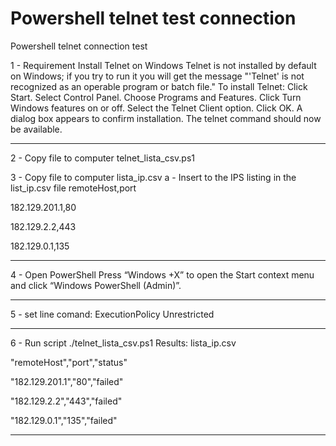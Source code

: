 # Powershell telnet test connection
Powershell telnet connection test


 

1 - Requirement
Install Telnet on Windows
Telnet is not installed by default on Windows; if you try to run it you will get the message "'Telnet' is not recognized as an operable program or batch file." To install Telnet:
Click Start.
Select Control Panel.
Choose Programs and Features.
Click Turn Windows features on or off.
Select the Telnet Client option.
Click OK.
A dialog box appears to confirm installation. The telnet command should now be available.


------------------



2 - Copy file to computer telnet_lista_csv.ps1

3 - Copy file to computer lista_ip.csv
a - Insert to the IPS listing in the list_ip.csv file
remoteHost,port

182.129.201.1,80

182.129.2.2,443

182.129.0.1,135


------------------

4 - Open PowerShell
Press “Windows +X” to open the Start context menu and click “Windows PowerShell (Admin)”.


------------------

5 - set line comand: ExecutionPolicy Unrestricted


------------------

6 - Run script ./telnet_lista_csv.ps1
Results: lista_ip.csv

"remoteHost","port","status"

"182.129.201.1","80","failed"

"182.129.2.2","443","failed"

"182.129.0.1","135","failed"

------------------
